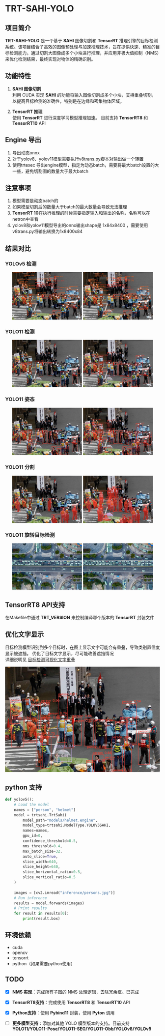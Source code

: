 # TRT-SAHI-YOLO

## 项目简介

**TRT-SAHI-YOLO** 是一个基于 **SAHI** 图像切割和 **TensorRT** 推理引擎的目标检测系统。该项目结合了高效的图像预处理与加速推理技术，旨在提供快速、精准的目标检测能力。通过切割大图像成多个小块进行推理，并应用非极大值抑制（NMS）来优化检测结果，最终实现对物体的精确识别。

## 功能特性

1. **SAHI 图像切割**  
   利用 CUDA 实现 **SAHI** 的功能将输入图像切割成多个小块，支持重叠切割，以提高目标检测的准确性，特别是在边缘和密集物体区域。

2. **TensorRT 推理**  
   使用 **TensorRT** 进行深度学习模型推理加速。
   目前支持 **TensorRT8** 和 **TensorRT10** API

## Engine 导出
1. 导出动态onnx
2. 对于yolov8、yolov11模型需要执行v8trans.py脚本对输出做一个转置
3. 使用trtexec 导出engine模型，指定为动态batch，需要将最大batch设置的大一些，避免切割图的数量大于最大batch

## 注意事项
1. 模型需要是动态batch的
2. 如果模型切割后的数量大于batch的最大数量会导致无法推理
3. **TensorRT 10**在执行推理的时候需要指定输入和输出的名称，名称可以在netron中查看
4. yolov8和yolov11模型导出的onnx输出shape是 1x84x8400 ，需要使用v8trans.py将输出转换为1x8400x84 

## 结果对比
### YOLOv5 检测
<div align="center">
   <img src="https://github.com/leon0514/trt-sahi-yolo/blob/main/assert/yolov5.jpg?raw=true" width="45%"/>
   <img src="https://github.com/leon0514/trt-sahi-yolo/blob/main/assert/yolov5sahi.jpg?raw=true" width="45%"/>
</div>

### YOLO11 检测
<div align="center">
   <img src="https://github.com/leon0514/trt-sahi-yolo/blob/main/assert/yolo11.jpg?raw=true" width="45%"/>
   <img src="https://github.com/leon0514/trt-sahi-yolo/blob/main/assert/yolo11sahi.jpg?raw=true" width="45%"/>
</div>

### YOLO11 姿态
<div align="center">
   <img src="https://github.com/leon0514/trt-sahi-yolo/blob/main/assert/yolo11pose.jpg?raw=true" width="45%"/>
   <img src="https://github.com/leon0514/trt-sahi-yolo/blob/main/assert/yolo11posesahi.jpg?raw=true" width="45%"/>
</div>

### YOLO11 分割
<div align="center">
   <img src="https://github.com/leon0514/trt-sahi-yolo/blob/main/assert/yolo11seg.jpg?raw=true" width="45%"/>
   <img src="https://github.com/leon0514/trt-sahi-yolo/blob/main/assert/yolo11segsahi.jpg?raw=true" width="45%"/>
</div>

### YOLO11 旋转目标检测
<div align="center">
   <img src="https://github.com/leon0514/trt-sahi-yolo/blob/main/assert/yolo11obb.jpg?raw=true" width="45%"/>
   <img src="https://github.com/leon0514/trt-sahi-yolo/blob/main/assert/yolo11obbsahi.jpg?raw=true" width="45%"/>
</div>

## TensorRT8 API支持
在Makefile中通过 **TRT_VERSION** 来控制编译哪个版本的 **TensorRT** 封装文件

## 优化文字显示
目标检测模型识别到多个目标时，在图上显示文字可能会有重叠，导致类别置信度显示被遮挡。
优化了目标文字显示，尽可能改善遮挡情况    
详细说明见 [目标检测可视化文字重叠](https://www.jianshu.com/p/a6e289df4b90)

<div align="center">
   <img src="https://github.com/leon0514/trt-sahi-yolo/blob/main/assert/yolo11sahi.jpg?raw=true" width="100%"/>
</div>

## python 支持
```python
def yolov5():
    # Load the model
    names = ["person", "helmet"]
    model = trtsahi.TrtSahi(
        model_path="models/helmet.engine",
        model_type=trtsahi.ModelType.YOLOV5SAHI,
        names=names,
        gpu_id=0,
        confidence_threshold=0.5,
        nms_threshold=0.4,
        max_batch_size=32,
        auto_slice=True,
        slice_width=640,
        slice_height=640,
        slice_horizontal_ratio=0.5,
        slice_vertical_ratio=0.5
    )

    images = [cv2.imread("inference/persons.jpg")]
    # Run inference
    results = model.forwards(images)
    # Print results
    for result in results[0]:
        print(result.box)
```

## 环境依赖
- cuda
- opencv
- tensorrt
- python（如果需要python使用）


## TODO
- [x] **NMS 实现**：完成所有子图的 NMS 处理逻辑，去除冗余框。已完成
- [x] **TensorRT8支持**：完成使用 **TensorRT8** 和 **TensorRT10** API
- [x] **Python支持**：使用 **Pybind11** 封装，使用 **Pyton** 调用
- [ ] **更多模型支持**：添加对其他 YOLO 模型版本的支持。目前支持 **YOLO11/YOLO11-Pose/YOLO11-SEG/YOLO11-Obb/YOLOv8/YOLOv5**

